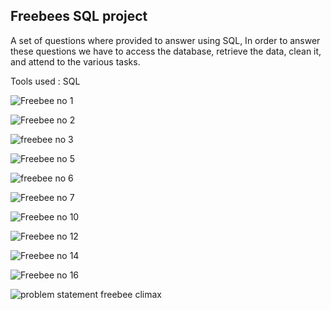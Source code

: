 ## Freebees SQL project 
A set of questions  where provided to answer using SQL, In order to answer these questions we have to access the database, retrieve the data, clean it, and attend to the various tasks. 


Tools used : SQL 


![Freebee no 1](https://github.com/user-attachments/assets/8125eaaa-9d79-410b-b8ca-2b49c9725e6f)



![Freebee no 2](https://github.com/user-attachments/assets/c98a73a5-4018-4cd3-b6f3-6590aa04ed99)


![freebee no 3](https://github.com/user-attachments/assets/40fe5a52-d1bd-47a2-beda-9c22bfe2867a)



![Freebee no 5](https://github.com/user-attachments/assets/80885303-c67f-4362-84dd-b86b59171b48)




![freebee no 6](https://github.com/user-attachments/assets/21d297e6-77a2-489c-aeff-ab0753b02816)




![Freebee no 7](https://github.com/user-attachments/assets/8de7f745-7fc3-4946-b431-35d8acce06e9)




![Freebee no 10](https://github.com/user-attachments/assets/5153c807-c683-4e44-aba6-657f58e62c94)



![Freebee no 12](https://github.com/user-attachments/assets/51b4d415-e7bc-4002-bba0-4c3bcbc468c5)




![Freebee no 14](https://github.com/user-attachments/assets/8cdfd504-8f51-4a06-8249-233eadfa0f54)




![Freebee no 16 ](https://github.com/user-attachments/assets/9226d6c8-9830-4bbe-ad09-2340c7d7274d)



![problem statement freebee climax](https://github.com/user-attachments/assets/9ea2da16-7f87-4c50-a55a-b2955791c8bd)







